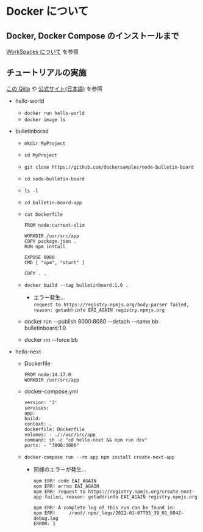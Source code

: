 # Docker について

## Docker, Docker Compose のインストールまで

[WorkSpaces について](./amazon-workspaces.md) を参照

## チュートリアルの実施

[この Qiita](https://qiita.com/zembutsu/items/24558f9d0d254e33088f) や [公式サイト(日本語)](https://docs.docker.jp/get-started/index.html) を参照

- hello-world

  - `docker run hello-world`
  - `docker image ls`

- bulletinborad

  - `mkdir MyProject`
  - `cd MyProject`
  - `git clone https://github.com/dockersamples/node-bulletin-board`
  - `cd node-bulletin-board`
  - `ls -l`
  - `cd bulletin-board-app`
  - `cat Dockerfile`

    ```
    FROM node:current-slim

    WORKDIR /usr/src/app
    COPY package.json .
    RUN npm install

    EXPOSE 8080
    CMD [ "npm", "start" ]

    COPY . .
    ```

  - `docker build --tag bulletinboard:1.0 .`
    - エラー発生…  
      `request to https://registry.npmjs.org/body-parser failed, reason: getaddrinfo EAI_AGAIN registry.npmjs.org`
  - docker run --publish 8000:8080 --detach --name bb bulletinboard:1.0
  - docker rm --force bb

- hello-next

  - Dockerfile
    ```
    FROM node:14.17.0
    WORKDIR /usr/src/app
    ```
  - docker-compose.yml
    ```
    version: '3'
    services:
    app:
    build:
    context: .
    dockerfile: Dockerfile
    volumes: - ./:/usr/src/app
    command: sh -c "cd hello-next && npm run dev"
    ports: - "3000:3000"
    ```
  - `docker-compose run --rm app npm install create-next-app`

    - 同様のエラーが発生…

      ```
      npm ERR! code EAI_AGAIN
      npm ERR! errno EAI_AGAIN
      npm ERR! request to https://registry.npmjs.org/create-next-app failed, reason: getaddrinfo EAI_AGAIN registry.npmjs.org

      npm ERR! A complete log of this run can be found in:
      npm ERR!     /root/.npm/_logs/2022-01-07T05_39_01_804Z-debug.log
      ERROR: 1

      ```
